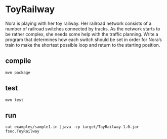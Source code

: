 # ToyRailway
Nora is playing with her toy railway. Her railroad network consists of a number of railroad switches connected by tracks. As the network starts to be rather complex, she needs some help with the traffic planning. Write a program that determines how each switch should be set in order for Nora’s train to make the shortest possible loop and return to the starting position. 

## compile
    mvn package

## test
    mvn test

## run
    cat examples/sample1.in |java -cp target/ToyRailway-1.0.jar fsoc.ToyRailway
